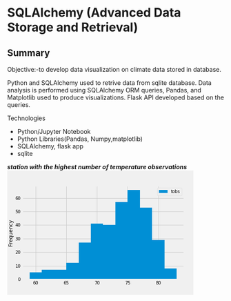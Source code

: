 
# SQLAlchemy (Advanced Data Storage and Retrieval)

## Summary 
Objective:-to develop data visualization on climate data stored in database.

Python and SQLAlchemy used to retrive data from sqlite database. Data analysis is performed using SQLAlchemy ORM queries, Pandas, and Matplotlib used to produce visualizations. Flask API developed based on the queries.

Technologies

- Python/Jupyter Notebook
- Python Libraries(Pandas, Numpy,matplotlib)
- SQLAlchemy, flask app
- sqlite


***station with the highest number of temperature observations***
![](Images/temperature.png)
